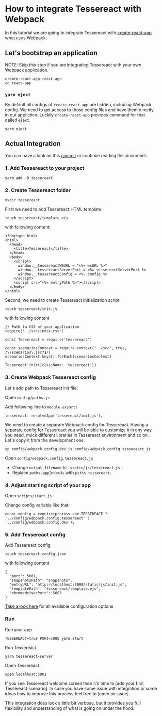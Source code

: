 # How to integrate Tessereact with Webpack

In this tutorial we are going to integrate Tessereact with [create-react-app](https://github.com/facebookincubator/create-react-app) what uses Webpack.

## Let's bootstrap an application

NOTE: Skip this step if you are integrating Tessereact with your own Webpack application.

```
create-react-app react-app
cd react-app
```

### `yarn eject`

By default all configs of `create-react-app` are hidden, including Webpack config.
We need to get access to those config files and have them directly in our appliction.
Luckily `create-react-app` provides command for that called `eject`.

`yarn eject`

## Actual Integration

You can have a look on this [commit](https://github.com/tessereact/tessereact/commit/118575ba8a5e95530b2fe5f169fc69131e22addd) or continue reading this document.

### 1. Add Tessereact to your project

`yarn add -D tessereact`

### 2. Create Tessereact folder

`mkdir tessereact`

First we need to add Tessereact HTML template

`touch tessereact/template.ejs`

with following content:

```
<!doctype html>
<html>
  <head>
    <title>Tessereact</title>
  </head>
  <body>
    <script>
      window.__tessereactWSURL = "<%= wsURL %>"
      window.__tessereactServerPort = <%= tessereactServerPort %>
      window.__tessereactConfig = <%- config %>
    </script>
    <script src="<%= entryPath %>"></script>
  </body>
</html>

```

Second, we need to create Tessereact initialization script

`touch tessereact/init.js`

with following content

```
// Path to CSS of your application
require('../src/index.css')

const Tessereact = require('tessereact')

const scenariosContext = require.context('../src', true, /\/scenarios\.jsx?$/)
scenariosContext.keys().forEach(scenariosContext)

Tessereact.init({className: 'tessereact'})
```


### 3. Create Webpack Tessereact config

Let's add path to Tessereact init file:

Open `config/paths.js`

Add following line to `module.exports`

```
tessereact: resolveApp('tessereact/init.js'),
```

We need to create a separate Webpack config for Tessereact.
Having a separate config for Tessereact you will be able to customize
it in any way you need, mock different libraries in Tessereact environment and so on.
Let's copy it from the development one:

`cp config/webpack.config.dev.js config/webpack.config.tessereact.js`

Open `config/webpack.config.tessereact.js`

- Change `output.filename` to `'static/js/tessereact.js'`.
- Replace `paths.appIndexJs` with `paths.tessereact`.

### 4. Adjust starting script of your app

Open `scripts/start.js`

Change config variable like that:

`const config = require(process.env.TESSEREACT ? '../config/webpack.config.tessereact' : '../config/webpack.config.dev');`

### 5. Add Tessereact config

Add Tessereact config

`touch tessereact.config.json`

with following content

```
{
  "port": 5001,
  "snapshotsPath": "snapshots",
  "entryURL": "http://localhost:5000/static/js/init.js",
  "templatePath": "tessereact/template.ejs",
  "chromedriverPort": 5003
}
```

[Take a look here](config.md) for all available configuration options

### Run

Run your app

`TESSEREACT=true PORT=5000 yarn start`

Run Tessereact

`yarn tessereact-server`

Open Tessereact

`open localhost:5001`

If you see Tessereact welcome screen then it's time to [add your first Tessereact scenario].
In case you have some issue with integration or some ideas how to improve this process feel free to [open an issue].

This integration does look a little bit verbose, but it provides you full flexibility and understanding of what is going on under the hood.
